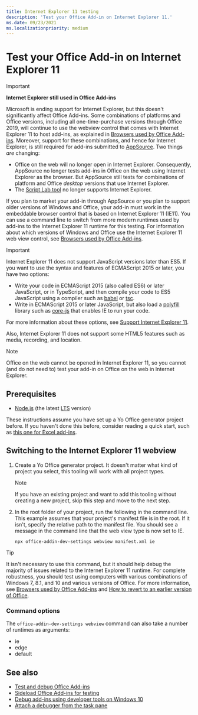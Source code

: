 ```yaml
---
title: Internet Explorer 11 testing
description: 'Test your Office Add-in on Internet Explorer 11.'
ms.date: 09/23/2021
ms.localizationpriority: medium
---
```


# Test your Office Add-in on Internet Explorer 11

> [!IMPORTANT]
> **Internet Explorer still used in Office Add-ins**
>
> Microsoft is ending support for Internet Explorer, but this doesn't significantly affect Office Add-ins. Some combinations of platforms and Office versions, including all one-time-purchase versions through Office 2019, will continue to use the webview control that comes with Internet Explorer 11 to host add-ins, as explained in [Browsers used by Office Add-ins](../concepts/browsers-used-by-office-web-add-ins.md). Moreover, support for these combinations, and hence for Internet Explorer, is still required for add-ins submitted to [AppSource](/office/dev/store/submit-to-appsource-via-partner-center). Two things *are* changing:
>
> - Office on the web will no longer open in Internet Explorer. Consequently, AppSource no longer tests add-ins in Office on the web using Internet Explorer as the browser. But AppSource still tests for combinations of platform and Office *desktop* versions that use Internet Explorer.
> - The [Script Lab tool](../overview/explore-with-script-lab.md) no longer supports Internet Explorer.

If you plan to market your add-in through AppSource or you plan to support older versions of Windows and Office, your add-in must work in the embeddable browser control that is based on Internet Explorer 11 (IE11). You can use a command line to switch from more modern runtimes used by add-ins to the Internet Explorer 11 runtime for this testing. For information about which versions of Windows and Office use the Internet Explorer 11 web view control, see [Browsers used by Office Add-ins](../concepts/browsers-used-by-office-web-add-ins.md).

> [!IMPORTANT]
> Internet Explorer 11 does not support JavaScript versions later than ES5. If you want to use the syntax and features of ECMAScript 2015 or later, you have two options:
>
> - Write your code in ECMAScript 2015 (also called ES6) or later JavaScript, or in TypeScript, and then compile your code to ES5 JavaScript using a compiler such as [babel](https://babeljs.io/) or [tsc](https://www.typescriptlang.org/index.html).
> - Write in ECMAScript 2015 or later JavaScript, but also load a [polyfill](https://en.wikipedia.org/wiki/Polyfill_(programming)) library such as [core-js](https://github.com/zloirock/core-js) that enables IE to run your code.
>
> For more information about these options, see [Support Internet Explorer 11](../develop/support-ie-11.md).
>
> Also, Internet Explorer 11 does not support some HTML5 features such as media, recording, and location.

> [!NOTE]
> Office on the web cannot be opened in Internet Explorer 11, so you cannot (and do not need to) test your add-in on Office on the web in Internet Explorer.

## Prerequisites

- [Node.js](https://nodejs.org/) (the latest [LTS](https://nodejs.org/about/releases) version)

These instructions assume you have set up a Yo Office generator project before. If you haven't done this before, consider reading a quick start, such as [this one for Excel add-ins](../quickstarts/excel-quickstart-jquery.md).

## Switching to the Internet Explorer 11 webview

1. Create a Yo Office generator project. It doesn't matter what kind of project you select, this tooling will work with all project types.

    > [!NOTE]
    > If you have an existing project and want to add this tooling without creating a new project, skip this step and move to the next step. 

1. In the root folder of your project, run the following in the command line. This example assumes that your project's manifest file is in the root. If it isn't, specify the relative path to the manifest file. You should see a message in the command line that the web view type is now set to IE.

    ```command&nbsp;line
    npx office-addin-dev-settings webview manifest.xml ie
    ```

> [!TIP]
> It isn't necessary to use this command, but it should help debug the majority of issues related to the Internet Explorer 11 runtime. For complete robustness, you should test using computers with various combinations of Windows 7, 8.1, and 10 and various versions of Office. For more information, see [Browsers used by Office Add-ins](../concepts/browsers-used-by-office-web-add-ins.md) and [How to revert to an earlier version of Office](https://support.microsoft.com/topic/2bd5c457-a917-d57e-35a1-f709e3dda841).

### Command options

The `office-addin-dev-settings webview` command can also take a number of runtimes as arguments:

- ie
- edge
- default

## See also

* [Test and debug Office Add-ins](test-debug-office-add-ins.md)
* [Sideload Office Add-ins for testing](create-a-network-shared-folder-catalog-for-task-pane-and-content-add-ins.md)
* [Debug add-ins using developer tools on Windows 10](debug-add-ins-using-f12-developer-tools-on-windows-10.md)
* [Attach a debugger from the task pane](attach-debugger-from-task-pane.md)
